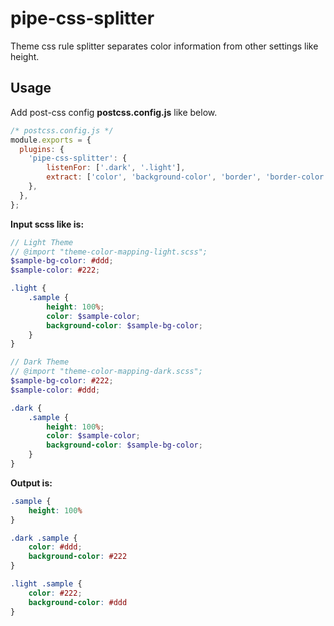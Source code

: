 # pipe-css-splitter
Theme css rule splitter separates color information from other settings like height.

## Usage
Add post-css config **postcss.config.js** like below.

```javascript 
/* postcss.config.js */
module.exports = {
  plugins: {
    'pipe-css-splitter': { 
        listenFor: ['.dark', '.light'], 
        extract: ['color', 'background-color', 'border', 'border-color']]
    },
  },
};
```

**Input scss like is:**
```SCSS
// Light Theme
// @import "theme-color-mapping-light.scss";
$sample-bg-color: #ddd;
$sample-color: #222;

.light {
    .sample {
        height: 100%;
        color: $sample-color;
        background-color: $sample-bg-color;
    }
}

// Dark Theme
// @import "theme-color-mapping-dark.scss";
$sample-bg-color: #222;
$sample-color: #ddd;

.dark {
    .sample {
        height: 100%;
        color: $sample-color;
        background-color: $sample-bg-color;
    }
}
```

**Output is:**
```CSS
.sample {
    height: 100%
}

.dark .sample {
    color: #ddd;
    background-color: #222
}

.light .sample {
    color: #222;
    background-color: #ddd
}

```
